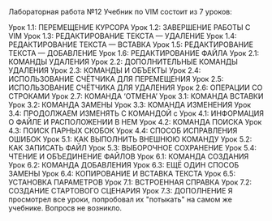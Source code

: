 Лабораторная работа №12
Учебник по VIM состоит из 7 уроков:

  Урок 1.1: ПЕРЕМЕЩЕНИЕ КУРСОРА
  Урок 1.2: ЗАВЕРШЕНИЕ РАБОТЫ С VIM
  Урок 1.3: РЕДАКТИРОВАНИЕ ТЕКСТА — УДАЛЕНИЕ
  Урок 1.4: РЕДАКТИРОВАНИЕ ТЕКСТА — ВСТАВКА
  Урок 1.5: РЕДАКТИРОВАНИЕ ТЕКСТА — ДОБАВЛЕНИЕ
  Урок 1.6: РЕДАКТИРОВАНИЕ ФАЙЛА
  Урок 2.1: КОМАНДЫ УДАЛЕНИЯ
  Урок 2.2: ДОПОЛНИТЕЛЬНЫЕ КОМАНДЫ УДАЛЕНИЯ
  Урок 2.3: КОМАНДЫ И ОБЪЕКТЫ
  Урок 2.4: ИСПОЛЬЗОВАНИЕ СЧЁТЧИКА ДЛЯ ПЕРЕМЕЩЕНИЯ
  Урок 2.5: ИСПОЛЬЗОВАНИЕ СЧЁТЧИКА ДЛЯ УДАЛЕНИЯ
  Урок 2.6: ОПЕРАЦИИ СО СТРОКАМИ
  Урок 2.7: КОМАНДА ‘ОТМЕНА’
  Урок 3.1: КОМАНДА ВСТАВКИ
  Урок 3.2: КОМАНДА ЗАМЕНЫ
  Урок 3.3: КОМАНДА ИЗМЕНЕНИЯ
  Урок 3.4: ПРОДОЛЖАЕМ ИЗМЕНЯТЬ С КОМАНДОЙ c
  Урок 4.1: ИНФОРМАЦИЯ О ФАЙЛЕ И РАСПОЛОЖЕНИИ В НЕМ
  Урок 4.2: КОМАНДА ПОИСКА
  Урок 4.3: ПОИСК ПАРНЫХ СКОБОК
  Урок 4.4: СПОСОБ ИСПРАВЛЕНИЯ ОШИБОК
  Урок 5.1: КАК ВЫПОЛНИТЬ ВНЕШНЮЮ КОМАНДУ
  Урок 5.2: КАК ЗАПИСАТЬ ФАЙЛ
  Урок 5.3: ВЫБОРОЧНОЕ СОХРАНЕНИЕ
  Урок 5.4: ЧТЕНИЕ И ОБЪЕДИНЕНИЕ ФАЙЛОВ
  Урок 6.1: КОМАНДА СОЗДАНИЯ
  Урок 6.2: КОМАНДА ДОБАВЛЕНИЯ
  Урок 6.3: ЕЩЁ ОДИН СПОСОБ ЗАМЕНЫ
  Урок 6.4: КОПИРОВАНИЕ И ВСТАВКА ТЕКСТА
  Урок 6.5: УСТАНОВКА ПАРАМЕТРОВ
  Урок 7.1: ВСТРОЕННАЯ СПРАВКА
  Урок 7.2: СОЗДАНИЕ СТАРТОВОГО СЦЕНАРИЯ
  Урок 7.3: ДОПОЛНЕНИЕ
Я просмотрел все уроки, попробовал их "потыкать" на самом же учебнике. Вопросв не возникло.
